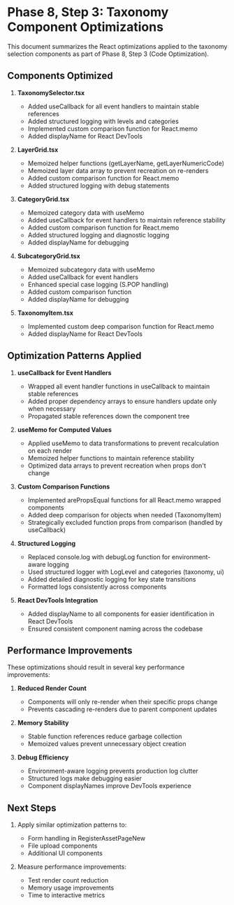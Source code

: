 # Phase 8, Step 3: Taxonomy Component Optimizations

This document summarizes the React optimizations applied to the taxonomy selection components as part of Phase 8, Step 3 (Code Optimization).

## Components Optimized

1. **TaxonomySelector.tsx**
   - Added useCallback for all event handlers to maintain stable references
   - Added structured logging with levels and categories
   - Implemented custom comparison function for React.memo
   - Added displayName for React DevTools

2. **LayerGrid.tsx**
   - Memoized helper functions (getLayerName, getLayerNumericCode)
   - Memoized layer data array to prevent recreation on re-renders
   - Added custom comparison function for React.memo
   - Added structured logging with debug statements

3. **CategoryGrid.tsx**
   - Memoized category data with useMemo
   - Added useCallback for event handlers to maintain reference stability
   - Added custom comparison function for React.memo
   - Added structured logging and diagnostic logging
   - Added displayName for debugging

4. **SubcategoryGrid.tsx**
   - Memoized subcategory data with useMemo
   - Added useCallback for event handlers
   - Enhanced special case logging (S.POP handling)
   - Added custom comparison function
   - Added displayName for debugging

5. **TaxonomyItem.tsx**
   - Implemented custom deep comparison function for React.memo
   - Added displayName for React DevTools

## Optimization Patterns Applied

1. **useCallback for Event Handlers**
   - Wrapped all event handler functions in useCallback to maintain stable references
   - Added proper dependency arrays to ensure handlers update only when necessary
   - Propagated stable references down the component tree

2. **useMemo for Computed Values**
   - Applied useMemo to data transformations to prevent recalculation on each render
   - Memoized helper functions to maintain reference stability
   - Optimized data arrays to prevent recreation when props don't change

3. **Custom Comparison Functions**
   - Implemented arePropsEqual functions for all React.memo wrapped components
   - Added deep comparison for objects when needed (TaxonomyItem)
   - Strategically excluded function props from comparison (handled by useCallback)

4. **Structured Logging**
   - Replaced console.log with debugLog function for environment-aware logging
   - Used structured logger with LogLevel and categories (taxonomy, ui)
   - Added detailed diagnostic logging for key state transitions
   - Formatted logs consistently across components

5. **React DevTools Integration**
   - Added displayName to all components for easier identification in React DevTools
   - Ensured consistent component naming across the codebase

## Performance Improvements

These optimizations should result in several key performance improvements:

1. **Reduced Render Count**
   - Components will only re-render when their specific props change
   - Prevents cascading re-renders due to parent component updates

2. **Memory Stability**
   - Stable function references reduce garbage collection
   - Memoized values prevent unnecessary object creation

3. **Debug Efficiency**
   - Environment-aware logging prevents production log clutter
   - Structured logs make debugging easier
   - Component displayNames improve DevTools experience

## Next Steps

1. Apply similar optimization patterns to:
   - Form handling in RegisterAssetPageNew
   - File upload components
   - Additional UI components

2. Measure performance improvements:
   - Test render count reduction
   - Memory usage improvements
   - Time to interactive metrics